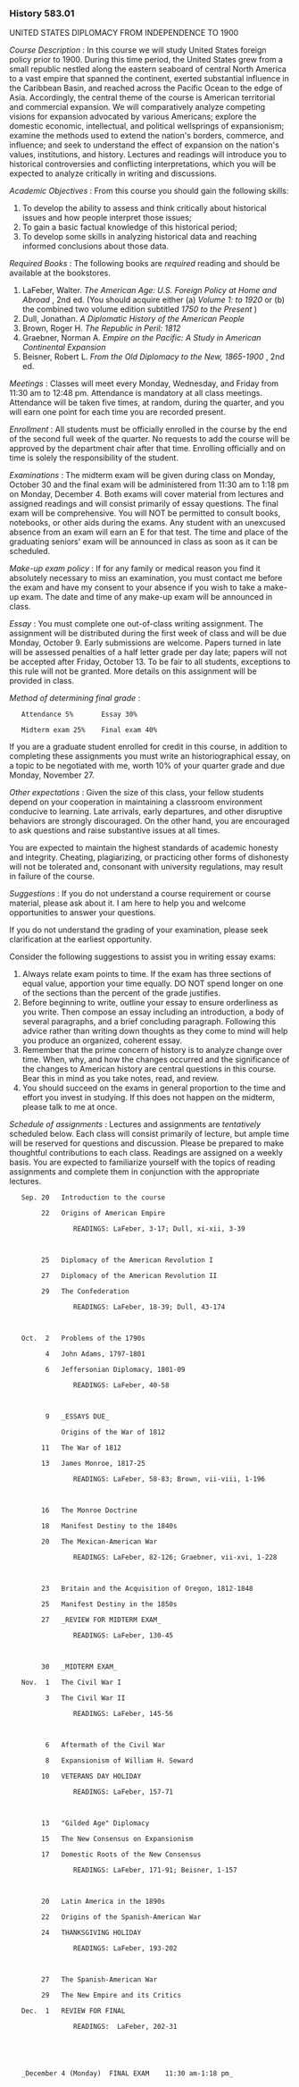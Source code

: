 ### History 583.01  
UNITED STATES DIPLOMACY FROM INDEPENDENCE TO 1900



_Course Description_ : In this course we will study United States foreign
policy prior to 1900. During this time period, the United States grew from a
small republic nestled along the eastern seaboard of central North America to
a vast empire that spanned the continent, exerted substantial influence in the
Caribbean Basin, and reached across the Pacific Ocean to the edge of Asia.
Accordingly, the central theme of the course is American territorial and
commercial expansion. We will comparatively analyze competing visions for
expansion advocated by various Americans; explore the domestic economic,
intellectual, and political wellsprings of expansionism; examine the methods
used to extend the nation's borders, commerce, and influence; and seek to
understand the effect of expansion on the nation's values, institutions, and
history. Lectures and readings will introduce you to historical controversies
and conflicting interpretations, which you will be expected to analyze
critically in writing and discussions.



_Academic Objectives_ : From this course you should gain the following skills:

  1. To develop the ability to assess and think critically about historical issues and how people interpret those issues; 
  2. To gain a basic factual knowledge of this historical period; 
  3. To develop some skills in analyzing historical data and reaching informed conclusions about those data. 



_Required Books_ : The following books are _required_ reading and should be
available at the bookstores.

  1. LaFeber, Walter. _The American Age: U.S. Foreign Policy at Home and Abroad_ , 2nd ed. (You should acquire either (a) _Volume 1: to 1920_ or (b) the combined two volume edition subtitled _1750 to the Present_ ) 
  2. Dull, Jonathan. _A Diplomatic History of the American People_
  3. Brown, Roger H. _The Republic in Peril: 1812_
  4. Graebner, Norman A. _Empire on the Pacific: A Study in American Continental Expansion_
  5. Beisner, Robert L. _From the Old Diplomacy to the New, 1865-1900_ , 2nd ed. 



_Meetings_ : Classes will meet every Monday, Wednesday, and Friday from 11:30
am to 12:48 pm. Attendance is mandatory at all class meetings. Attendance will
be taken five times, at random, during the quarter, and you will earn one
point for each time you are recorded present.

_Enrollment_ : All students must be officially enrolled in the course by the
end of the second full week of the quarter. No requests to add the course will
be approved by the department chair after that time. Enrolling officially and
on time is solely the responsibility of the student.

_Examinations_ : The midterm exam will be given during class on Monday,
October 30 and the final exam will be administered from 11:30 am to 1:18 pm on
Monday, December 4. Both exams will cover material from lectures and assigned
readings and will consist primarily of essay questions. The final exam will be
comprehensive. You will NOT be permitted to consult books, notebooks, or other
aids during the exams. Any student with an unexcused absence from an exam will
earn an E for that test. The time and place of the graduating seniors' exam
will be announced in class as soon as it can be scheduled.

_Make-up exam policy_ : If for any family or medical reason you find it
absolutely necessary to miss an examination, you must contact me before the
exam and have my consent to your absence if you wish to take a make-up exam.
The date and time of any make-up exam will be announced in class.

_Essay_ : You must complete one out-of-class writing assignment. The
assignment will be distributed during the first week of class and will be due
Monday, October 9. Early submissions are welcome. Papers turned in late will
be assessed penalties of a half letter grade per day late; papers will not be
accepted after Friday, October 13. To be fair to all students, exceptions to
this rule will not be granted. More details on this assignment will be
provided in class.

_Method of determining final grade_ :

    
    
       Attendance 5%       Essay 30%
       Midterm exam 25%    Final exam 40%
    

If you are a graduate student enrolled for credit in this course, in addition
to completing these assignments you must write an historiographical essay, on
a topic to be negotiated with me, worth 10% of your quarter grade and due
Monday, November 27.

_Other expectations_ : Given the size of this class, your fellow students
depend on your cooperation in maintaining a classroom environment conducive to
learning. Late arrivals, early departures, and other disruptive behaviors are
strongly discouraged. On the other hand, you are encouraged to ask questions
and raise substantive issues at all times.

You are expected to maintain the highest standards of academic honesty and
integrity. Cheating, plagiarizing, or practicing other forms of dishonesty
will not be tolerated and, consonant with university regulations, may result
in failure of the course.

_Suggestions_ : If you do not understand a course requirement or course
material, please ask about it. I am here to help you and welcome opportunities
to answer your questions.

If you do not understand the grading of your examination, please seek
clarification at the earliest opportunity.

Consider the following suggestions to assist you in writing essay exams:

  1. Always relate exam points to time. If the exam has three sections of equal value, apportion your time equally. DO NOT spend longer on one of the sections than the percent of the grade justifies. 
  2. Before beginning to write, outline your essay to ensure orderliness as you write. Then compose an essay including an introduction, a body of several paragraphs, and a brief concluding paragraph. Following this advice rather than writing down thoughts as they come to mind will help you produce an organized, coherent essay. 
  3. Remember that the prime concern of history is to analyze change over time. When, why, and how the changes occurred and the significance of the changes to American history are central questions in this course. Bear this in mind as you take notes, read, and review. 
  4. You should succeed on the exams in general proportion to the time and effort you invest in studying. If this does not happen on the midterm, please talk to me at once. 



_Schedule of assignments_ : Lectures and assignments are _tentatively_
scheduled below. Each class will consist primarily of lecture, but ample time
will be reserved for questions and discussion. Please be prepared to make
thoughtful contributions to each class. Readings are assigned on a weekly
basis. You are expected to familiarize yourself with the topics of reading
assignments and complete them in conjunction with the appropriate lectures.

    
    
       Sep. 20   Introduction to the course
            22   Origins of American Empire
                    READINGS: LaFeber, 3-17; Dull, xi-xii, 3-39
    
            25   Diplomacy of the American Revolution I
            27   Diplomacy of the American Revolution II
            29   The Confederation
                    READINGS: LaFeber, 18-39; Dull, 43-174
    
       Oct.  2   Problems of the 1790s
             4   John Adams, 1797-1801
             6   Jeffersonian Diplomacy, 1801-09
                    READINGS: LaFeber, 40-58
    
             9   _ESSAYS DUE_
                 Origins of the War of 1812
            11   The War of 1812
            13   James Monroe, 1817-25
                    READINGS: LaFeber, 58-83; Brown, vii-viii, 1-196
    
            16   The Monroe Doctrine
            18   Manifest Destiny to the 1840s
            20   The Mexican-American War
                    READINGS: LaFeber, 82-126; Graebner, vii-xvi, 1-228
    
            23   Britain and the Acquisition of Oregon, 1812-1848
            25   Manifest Destiny in the 1850s
            27   _REVIEW FOR MIDTERM EXAM_
                    READINGS: LaFeber, 130-45
    
            30   _MIDTERM EXAM_
       Nov.  1   The Civil War I
             3   The Civil War II
                    READINGS: LaFeber, 145-56
    
             6   Aftermath of the Civil War
             8   Expansionism of William H. Seward
            10   VETERANS DAY HOLIDAY
                    READINGS: LaFeber, 157-71
    
            13   "Gilded Age" Diplomacy
            15   The New Consensus on Expansionism
            17   Domestic Roots of the New Consensus
                    READINGS: LaFeber, 171-91; Beisner, 1-157
    
            20   Latin America in the 1890s
            22   Origins of the Spanish-American War
            24   THANKSGIVING HOLIDAY
                    READINGS: LaFeber, 193-202
    
            27   The Spanish-American War
            29   The New Empire and its Critics
       Dec.  1   REVIEW FOR FINAL
                    READINGS:  LaFeber, 202-31
    
    
       _December 4 (Monday)  FINAL EXAM    11:30 am-1:18 pm_
    
    

